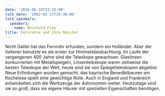 ```yaml
---
date: '2016-08-24T23:35:00'
talk_date: '2002-05-17T19:30:00'
talk_speakers:
  speaker1:
    name: Reinhold Frey
title: Fernrohre und ihre Meister
---
```

Nicht Galilei hat das Fernrohr erfunden, sondern ein Holländer. Aber der Italiener benutzte es als erster zur Himmelsbeobachtung. Im Laufe der vergangenen 400 Jahre sind die Teleskope gewachsen. Glaslinsen konkurrierten mit Metallspiegeln, Linsenteleskope waren zeitweise die besten Teleskope der Welt, heute sind sie von Spiegelteleskopen abgelöst. Neue Erfindungen wurden gemacht, das bayrische Benediktbeuren am Kochelsee spielt eine gewichtige Rolle. Auch in England und Frankreich entwickelten sich die Werkzeuge der Astronomen weiter. Heutzutage sind sie so groß, dass sie eigene Häuser mit speziellen Eigenschaften benötigen.